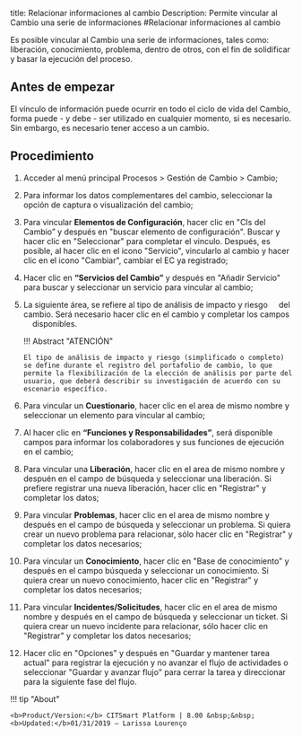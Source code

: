 title: Relacionar informaciones al cambio
Description: Permite vincular al Cambio una serie de informaciones
#Relacionar informaciones al cambio 

Es posible vincular al Cambio una serie de informaciones, tales como: liberación, conocimiento, problema, dentro de otros, con el fin de solidificar y basar la ejecución del proceso.  

Antes de empezar
----------------

El vínculo de información puede ocurrir en todo el ciclo de vida del Cambio,
forma puede - y debe - ser utilizado en cualquier momento, si es necesario. Sin
embargo, es necesario tener acceso a un cambio.

Procedimiento 
-------------

1.  Acceder al menú principal Procesos \>
    Gestión de Cambio \> Cambio;

2.  Para informar los datos complementares del cambio, seleccionar la opción de captura
    o visualización del cambio;

3.  Para vincular **Elementos de Configuración**, hacer clic en "CIs del Cambio” y
    después en "buscar elemento de configuración". Buscar y hacer clic en "Seleccionar"
    para completar el vinculo. Después, es posible, al hacer clic en el icono "Servicio",
    vincularlo al cambio y hacer clic en el icono "Cambiar", cambiar el EC ya registrado;

4.  Hacer clic en **“Servicios del Cambio”** y después en "Añadir Servicio" para buscar
    y seleccionar un servicio para vincular al cambio;

5.  La siguiente área, se refiere al tipo de análisis de impacto y riesgo
    del cambio. Será necesario hacer clic en el cambio y completar los campos
    disponibles.

    !!! Abstract "ATENCIÓN"
        
        El tipo de análisis de impacto y riesgo (simplificado o completo) se define durante el registro del portafolio de cambio, lo que  permite la flexibilización de la elección de análisis por parte del usuario, que deberá describir su investigación de acuerdo con su escenario específico.
 

6.  Para vincular un **Cuestionario**, hacer clic en el area de mismo nombre y seleccionar un
    elemento para vincular al cambio;

7.  Al hacer clic en **“Funciones y Responsabilidades”**, será disponible campos para informar
    los colaboradores y sus funciones de ejecución en el cambio;

8.  Para vincular una **Liberación**, hacer clic en el area de mismo nombre y despuén en
    el campo de búsqueda y seleccionar una liberación. Si prefiere registrar una nueva
    liberación, hacer clic en "Registrar" y completar los datos;

9.  Para vincular **Problemas**, hacer clic en el area de mismo nombre y después en
    el campo de búsqueda y seleccionar un problema. Si quiera crear un nuevo problema
    para relacionar, sólo hacer clic en "Registrar" y completar los datos necesarios;

10. Para vincular un **Conocimiento**, hacer clic en "Base de conocimiento" y después en
    el campo búsqueda y seleccionar un conocimiento. Si quiera crear un nuevo conocimiento,
    hacer clic en "Registrar" y completar los datos necesarios;

11. Para vincular **Incidentes/Solicitudes**, hacer clic en el area de mismo nombre y después
    en el campo de búsqueda y seleccionar un ticket. Si quiera crear un nuevo incidente para
    relacionar, sólo hacer clic en "Registrar" y completar los datos necesarios;

12. Hacer clic en "Opciones" y después en "Guardar y mantener tarea actual" para registrar la 
    ejecución y no avanzar el flujo de actividades o seleccionar "Guardar y avanzar flujo" para
    cerrar la tarea y direccionar para la siguiente fase del flujo.
    
!!! tip "About"

    <b>Product/Version:</b> CITSmart Platform | 8.00 &nbsp;&nbsp;
    <b>Updated:</b>01/31/2019 – Larissa Lourenço

